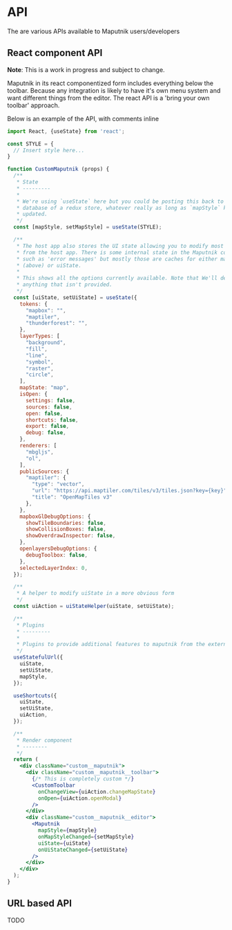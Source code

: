 # API
The are various APIs available to Maputnik users/developers


## React component API
**Note**: This is a work in progress and subject to change.

Maputnik in its react componentized form includes everything below the toolbar. Because any integration is likely to have it's own menu system and want different things from the editor. The react API is a 'bring your own toolbar' approach.

Below is an example of the API, with comments inline


```jsx
import React, {useState} from 'react';

const STYLE = {
  // Insert style here...
}

function CustomMaputnik (props) {
  /**
   * State
   * ---------
   *
   * We're using `useState` here but you could be posting this back to your
   * database of a redux store, whatever really as long as `mapStyle` keeps
   * updated.
   */
  const [mapStyle, setMapStyle] = useState(STYLE);

  /**
   * The host app also stores the UI state allowing you to modify most things
   * from the host app. There is some internal state in the Maputnik component
   * such as 'error messages' but mostly those are caches for either mapStyle
   * (above) or uiState.
   *
   * This shows all the options currently available. Note that We'll default
   * anything that isn't provided.
   */
  const [uiState, setUiState] = useState({
    tokens: {
      "mapbox": "",
      "maptiler",
      "thunderforest": "",
    },
    layerTypes: [
      "background",
      "fill",
      "line",
      "symbol",
      "raster",
      "circle",
    ],
    mapState: "map",
    isOpen: {
      settings: false,
      sources: false,
      open: false,
      shortcuts: false,
      export: false,
      debug: false,
    },
    renderers: [
      "mbgljs",
      "ol",
    ],
    publicSources: {
      "maptiler": {
        "type": "vector",
        "url": "https://api.maptiler.com/tiles/v3/tiles.json?key={key}",
        "title": "OpenMapTiles v3"
      },
    },
    mapboxGlDebugOptions: {
      showTileBoundaries: false,
      showCollisionBoxes: false,
      showOverdrawInspector: false,
    },
    openlayersDebugOptions: {
      debugToolbox: false,
    },
    selectedLayerIndex: 0,
  });

  /**
   * A helper to modify uiState in a more obvious form
   */
  const uiAction = uiStateHelper(uiState, setUiState);

  /**
   * Plugins
   * ---------
   *
   * Plugins to provide additional features to maputnik from the external API.
   */
  useStatefulUrl({
    uiState,
    setUiState,
    mapStyle,
  });

  useShortcuts({
    uiState,
    setUiState,
    uiAction,
  });

  /**
   * Render component
   * --------
   */
  return (
    <div className="custom__maputnik">
      <div className="custom__maputnik__toolbar">
        {/* This is completely custom */}
        <CustomToolbar
          onChangeView={uiAction.changeMapState}
          onOpen={uiAction.openModal}
        />
      </div>
      <div className="custom__maputnik__editor">
        <Maputnik
          mapStyle={mapStyle}
          onMapStyleChanged={setMapStyle}
          uiState={uiState}
          onUiStateChanged={setUiState}
        />
      </div>
    </div>
  );
}
```


## URL based API
TODO


